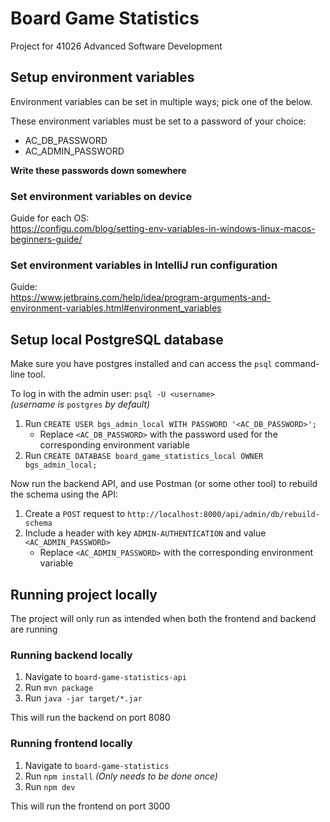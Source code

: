 # Board Game Statistics
Project for 41026 Advanced Software Development


## Setup environment variables
Environment variables can be set in multiple ways; pick one of the below.

These environment variables must be set to a password of your choice:
- AC_DB_PASSWORD
- AC_ADMIN_PASSWORD

**Write these passwords down somewhere**


### Set environment variables on device
Guide for each OS:  
https://configu.com/blog/setting-env-variables-in-windows-linux-macos-beginners-guide/


### Set environment variables in IntelliJ run configuration
Guide:  
https://www.jetbrains.com/help/idea/program-arguments-and-environment-variables.html#environment_variables


## Setup local PostgreSQL database
Make sure you have postgres installed and can access the `psql` command-line tool.

To log in with the admin user: `psql -U <username>`  
*(username is* `postgres` *by default)*

1. Run `CREATE USER bgs_admin_local WITH PASSWORD '<AC_DB_PASSWORD>';`
   * Replace `<AC_DB_PASSWORD>` with the password used for the corresponding environment variable
2. Run `CREATE DATABASE board_game_statistics_local OWNER bgs_admin_local;`

Now run the backend API, and use Postman (or some other tool) to rebuild the schema using the API:
1. Create a `POST` request to `http://localhost:8000/api/admin/db/rebuild-schema`
2. Include a header with key `ADMIN-AUTHENTICATION` and value `<AC_ADMIN_PASSWORD>`
   * Replace `<AC_ADMIN_PASSWORD>` with the corresponding environment variable

## Running project locally
The project will only run as intended when both the frontend and backend are running

### Running backend locally
1. Navigate to `board-game-statistics-api`
2. Run `mvn package`
3. Run `java -jar target/*.jar`

This will run the backend on port 8080

### Running frontend locally
1. Navigate to `board-game-statistics`
2. Run `npm install` *(Only needs to be done once)*
3. Run `npm dev`

This will run the frontend on port 3000
